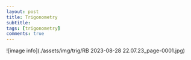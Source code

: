 ```yaml
---
layout: post
title: Trigonometry
subtitle: 
tags: [trigonometry]
comments: true
---
```


![image info](./assets/img/trig/RB 2023-08-28 22.07.23_page-0001.jpg)



<br/>
<br/>
<br/>
